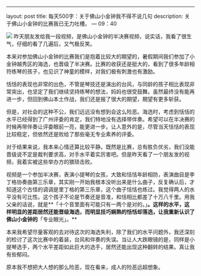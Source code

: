 ---
layout: post
title: 每天500字：关于佛山小金钟我不得不说几句
description: 关于佛山小金钟的比赛我已无力吐槽。
—
09：40

![][image-1]
昨天朋友发给我一段视频，是佛山小金钟的半决赛视频，说实话，我看了很生气，仔细的看了几遍后，又气极反笑。

本来对参加佛山小金钟的比赛我们是抱着比较大的期望的，暑假期间我们参加了小金钟越秀区的海选，也晋级了半决赛。比赛的收获还是挺大的，看到了很多年龄相符练琴的孩子，也见识了神童的模样，对我们极有刺激也有激励。

恬恬的表现也非常的出色，不管是琴技还是演出的台风，与同龄的孩子相比表现非常突出，也坚定了我们继续坚持练琴的想法，妈妈也很受鼓舞。虽然最终没有能再进一步，但回到佛山本土作战，我们还是报了很大的期望，期望有更多斩获。

但是，对社会的这种不公，我们远远没有想到会这么险恶。海选时，考虑到恬恬的水平已经得到了广州评委的肯定，我们特地没有选择带伴奏。希望可以在半决赛的时候再带伴奏让评委眼前一亮，能更进一步。让人意外的是，尽管当天恬恬的表现比较稳定，但依然还是败给了那些毫无专业素养的评委。

对于结果来说，我本来心情还算比较平静。既然是比赛，总有胜负优劣，我们没能晋级说不定是裁判要求高，对手水平着实厉害吧。但是昨天看了一个朋友发的视频，我着实被这些举办方的猥琐击败。

视频是一个参加半决赛，表演小提琴的女孩，大致和恬恬年龄相防，表演曲目是李丁格协奏曲第三乐章，其实刚一开始我根本没听出来是什么曲子，反复确认后，才知道这个古怪的调调是里丁格的第三乐章，这个曲子恬恬也练过。我觉得两人的水平没有可比性。这个孩子不论是节奏还是音准，和恬相比都差了十万八千里。用我父亲的话说，就是**「十个音里面有可能只有一两个是对的。」**。这样的水平，这样明显的差距居然还能晋级海选，而明显技巧娴熟的恬恬却落选，让我重新认识了佛山小金钟的**「专业眼光」。**

本来我希望尽量客观的去对待这次的海选失利，除了我们的水平问题外，我还深刻的检讨了这次比赛中的着装，台风和伴奏的失误。当让人大跌眼镜的是，同样是小提琴选手，两个水平差距如此巨大的选手，居然还能出现这种翻转的结果。真让我有些郁闷。

原本我不想把大人想的那么险恶，现在看来，成人的险恶远超想象。

[image-1]:	http://ovk08s2sq.bkt.clouddn.com/2017112015111701172628.jpg